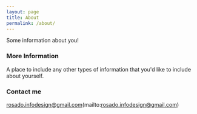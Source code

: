 ```yaml
---
layout: page
title: About
permalink: /about/
---
```


Some information about you!

### More Information

A place to include any other types of information that you'd like to include about yourself.

### Contact me

rosado.infodesign@gmail.com(mailto:rosado.infodesign@gmail.com)